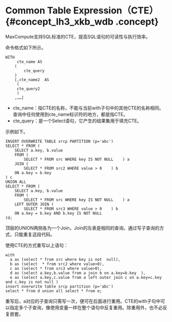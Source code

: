 # Common Table Expression（CTE） {#concept_lh3_xkb_wdb .concept}

MaxCompute支持SQL标准的CTE，提高SQL语句的可读性与执行效率。

命令格式如下所示。

```
WITH 
     cte_name AS
    (
        cte_query
    )
    [,cte_name2  AS 
     (
     cte_query2
     )
    ,……]
```

-   cte\_name：指CTE的名称，不能与当前with子句中的其他CTE的名称相同。查询中任何使用到cte\_name标识符的地方，都是指CTE。
-   cte\_query：是一个Select语句，它产生的结果集用于填充CTE。

示例如下。

```
INSERT OVERWRITE TABLE srcp PARTITION (p='abc')
SELECT * FROM (
    SELECT a.key, b.value
    FROM (
        SELECT * FROM src WHERE key IS NOT NULL    ) a
    JOIN (
        SELECT * FROM src2 WHERE value > 0    ) b
    ON a.key = b.key
) c
UNION ALL
SELECT * FROM (
    SELECT a.key, b.value
    FROM (
        SELECT * FROM src WHERE key IS NOT NULL    ) a
    LEFT OUTER JOIN (
        SELECT * FROM src3 WHERE value > 0    ) b
    ON a.key = b.key AND b.key IS NOT NULL
)d;
```

顶层的UNION两侧各为一个Join，Join的左表是相同的查询。通过写子查询的方式，只能重复这段代码。

使用CTE的方式重写以上语句：

```
with 
  a as (select * from src where key is not  null),
  b as (select  * from src2 where value>0),
  c as (select * from src3 where value>0),
  d as (select a.key,b.value from a join b on a.key=b.key  ),
  e as (select a.key,c.value from a left outer join c on a.key=c.key and c.key is not null )
insert overwrite table srcp partition (p='abc')
select * from d union all select * from e;
```

重写后，a对应的子查询只需写一次，便可在后面进行重用。CTE的with子句中可以指定多个子查询，像使用变量一样在整个语句中反复重用。除重用外，也不必反复嵌套。

